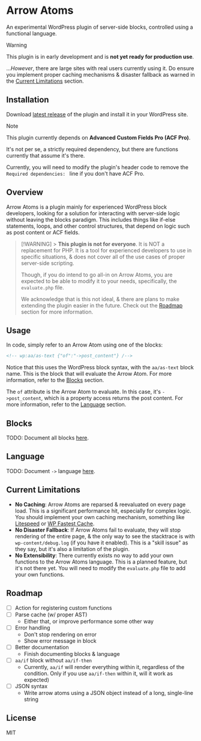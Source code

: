 # Arrow Atoms

An experimental WordPress plugin of server-side blocks, controlled using a functional language.

> [!WARNING]
> This plugin is in early development and is **not yet ready for production use**.
>
> ..._However_, there are large sites with real users currently using it. Do ensure you implement proper caching mechanisms & disaster fallback as warned in the [Current Limitations](#current-limitations) section.

## Installation

Download [latest release](https://github.com/BikeBearLabs/arrow-atoms/releases/latest) of the plugin and install it in your WordPress site.

> [!NOTE]
> This plugin currently depends on **Advanced Custom Fields Pro (ACF Pro)**.
>
> It's not per se, a strictly required dependency, but there are functions currently that assume it's there.
>
> Currently, you will need to modify the plugin's header code to remove the `Required dependencies: ` line if you don't have ACF Pro.

## Overview

Arrow Atoms is a plugin mainly for experienced WordPress block developers, looking for a solution for interacting with server-side logic without leaving the blocks paradigm. This includes things like if-else statements, loops, and other control structures, that depend on logic such as post content or ACF fields.

> [!WARNING] > **This plugin is not for everyone**. It is NOT a replacement for PHP. It is a tool for experienced developers to use in specific situations, & does not cover all of the use cases of proper server-side scripting.
>
> Though, if you do intend to go all-in on Arrow Atoms, you are expected to be able to modify it to your needs, specifically, the `evaluate.php` file.
>
> We acknowledge that is this not ideal, & there are plans to make extending the plugin easier in the future. Check out the [Roadmap](#roadmap) section for more information.

## Usage

In code, simply refer to an Arrow Atom using one of the blocks:

```html
<!-- wp:aa/as-text {"of":"->post_content"} /-->
```

Notice that this uses the WordPress block syntax, with the `aa/as-text` block name. This is the block that will evaluate the Arrow Atom. For more information, refer to the [Blocks](#blocks) section.

The `of` attribute is the Arrow Atom to evaluate. In this case, it's `->post_content`, which is a property access returns the post content. For more information, refer to the [Language](#language) section.

## Blocks

TODO: Document all blocks [here](https://github.com/BikeBearLabs/arrow-atoms/blob/main/blocks).

## Language

TODO: Document `->` language [here](https://github.com/BikeBearLabs/arrow-atoms/blob/main/lib/of/evaluate).

## Current Limitations

- **No Caching**: Arrow Atoms are reparsed & reevaluated on every page load. This is a significant performance hit, especially for complex logic. You should implement your own caching mechanism, something like [Litespeed](https://wordpress.org/plugins/litespeed-cache/) or [WP Fastest Cache](https://wordpress.org/plugins/wp-fastest-cache/).
- **No Disaster Fallback**: If Arrow Atoms fail to evaluate, they will stop rendering of the entire page, & the only way to see the stacktrace is with `wp-content/debug.log` (if you have it enabled). This is a "skill issue" as they say, but it's also a limitation of the plugin.
- **No Extensibility**: There currently exists no way to add your own functions to the Arrow Atoms language. This is a planned feature, but it's not there yet. You will need to modify the `evaluate.php` file to add your own functions.

## Roadmap

- [ ] Action for registering custom functions
- [ ] Parse cache (w/ proper AST)
  - Either that, or improve performance some other way
- [ ] Error handling
  - Don't stop rendering on error
  - Show error message in block
- [ ] Better documentation
  - Finish documenting blocks & language
- [ ] `aa/if` block without `aa/if-then`
  - Currently, `aa/if` will render everything within it, regardless of the condition. Only if you use `aa/if-then` within it, will it work as expected)
- [ ] JSON syntax
  - Write arrow atoms using a JSON object instead of a long, single-line string

## License

MIT


